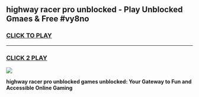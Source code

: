 
## highway racer pro unblocked - Play Unblocked Gmaes & Free #vy8no
<h3>
<a href="https://news.freeplayer.one?title=highway_racer_pro_unblocked&ref=03M">CLICK TO PLAY</a></h3>
<hr>

<h3>
<a href="https://news.freeplayer.one?title=highway_racer_pro_unblocked&ref=03M">CLICK 2 PLAY</a>
  
</h3>

<a href="https://news.freeplayer.one?title=highway_racer_pro_unblocked&ref=03M"><img src="https://clearcache.store/games.png"></a>


**highway racer pro unblocked games unblocked: Your Gateway to Fun and Accessible Online Gaming**
